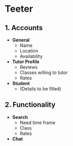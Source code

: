 # Teeter

## 1. Accounts
- **General**
  - Name  
  - Location  
  - Availability  
- **Tutor Profile**
  - Reviews  
  - Classes willing to tutor  
  - Rates  
- **Student**
  - (Details to be filled)

## 2. Functionality
- **Search**
  - Need time frame  
  - Class  
  - Rates  
- **Chat**
